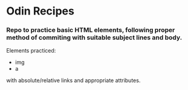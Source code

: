 # Odin Recipes

### Repo to practice basic HTML elements, following proper method of commiting with suitable subject lines and body.

Elements practiced:
* img
* a

with absolute/relative links and appropriate attributes. 